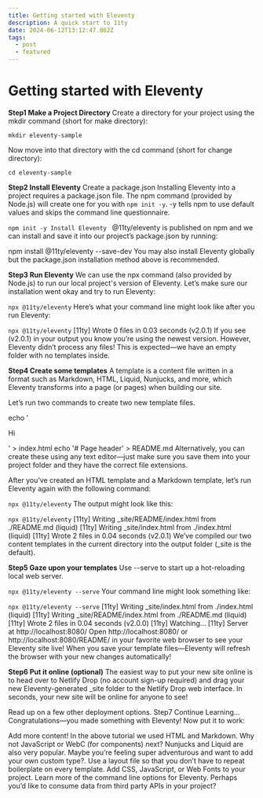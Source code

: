```yaml
---
title: Getting started with Eleventy
description: A quick start to 11ty
date: 2024-06-12T13:12:47.862Z
tags:
  - post
  - featured
---
```

<!--StartFragment-->

# Getting started with Eleventy

**Step1 Make a Project Directory** 
Create a directory for your project using the mkdir command (short for make directory):

`mkdir eleventy-sample`


Now move into that directory with the cd command (short for change directory):

`cd eleventy-sample`


**Step2 Install Eleventy** 
Create a package.json 
Installing Eleventy into a project requires a package.json file. The npm command (provided by Node.js) will create one for you with `npm init -y`. -y tells npm to use default values and skips the command line questionnaire.

`npm init -y
Install Eleventy `
@11ty/eleventy is published on npm and we can install and save it into our project’s package.json by running:

npm install @11ty/eleventy --save-dev
You may also install Eleventy globally but the package.json installation method above is recommended.

**Step3 Run Eleventy** 
We can use the npx command (also provided by Node.js) to run our local project's version of Eleventy. Let’s make sure our installation went okay and try to run Eleventy:

`npx @11ty/eleventy`
Here’s what your command line might look like after you run Eleventy:

`npx @11ty/eleventy`
\[11ty] Wrote 0 files in 0.03 seconds (v2.0.1)
If you see (v2.0.1) in your output you know you’re using the newest version. However, Eleventy didn’t process any files! This is expected—we have an empty folder with no templates inside.

**Step4 Create some templates** 
A template is a content file written in a format such as Markdown, HTML, Liquid, Nunjucks, and more, which Eleventy transforms into a page (or pages) when building our site.

Let’s run two commands to create two new template files.

echo '<!doctype html><title>Page title</title><p>Hi</p>' > index.html
echo '# Page header' > README.md
Alternatively, you can create these using any text editor—just make sure you save them into your project folder and they have the correct file extensions.

After you’ve created an HTML template and a Markdown template, let’s run Eleventy again with the following command:

`npx @11ty/eleventy`
The output might look like this:

`npx @11ty/eleventy`
\[11ty] Writing _site/README/index.html from ./README.md (liquid)
\[11ty] Writing _site/index.html from ./index.html (liquid)
\[11ty] Wrote 2 files in 0.04 seconds (v2.0.1)
We’ve compiled our two content templates in the current directory into the output folder (_site is the default).

**Step5 Gaze upon your templates** 
Use --serve to start up a hot-reloading local web server.

`npx @11ty/eleventy --serve`
Your command line might look something like:

`npx @11ty/eleventy --serve`
\[11ty] Writing _site/index.html from ./index.html (liquid)
\[11ty] Writing _site/README/index.html from ./README.md (liquid)
\[11ty] Wrote 2 files in 0.04 seconds (v2.0.0)
\[11ty] Watching…
\[11ty] Server at http://localhost:8080/
Open http://localhost:8080/ or http://localhost:8080/README/ in your favorite web browser to see your Eleventy site live! When you save your template files—Eleventy will refresh the browser with your new changes automatically!

**Step6 Put it online (optional)** 
The easiest way to put your new site online is to head over to Netlify Drop (no account sign-up required) and drag your new Eleventy-generated _site folder to the Netlify Drop web interface. In seconds, your new site will be online for anyone to see!

Read up on a few other deployment options.
Step7 Continue Learning… 
Congratulations—you made something with Eleventy! Now put it to work:

Add more content! In the above tutorial we used HTML and Markdown. Why not JavaScript or WebC (for components) next? Nunjucks and Liquid are also very popular. Maybe you’re feeling super adventurous and want to add your own custom type?.
Use a layout file so that you don’t have to repeat boilerplate on every template.
Add CSS, JavaScript, or Web Fonts to your project.
Learn more of the command line options for Eleventy.
Perhaps you’d like to consume data from third party APIs in your project?

<!--EndFragment-->